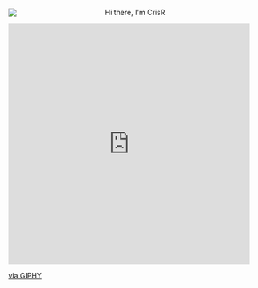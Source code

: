 <div id="header" align="center" style="display: grid; align-items: center; grid-template-columns: 1fr 1fr 1fr; column-gap: 5px;">
  <img src="[https://media.giphy.com/media/M9gbBd9nbDrOTu1Mqx](https://media3.giphy.com/media/v1.Y2lkPTc5MGI3NjExcWpsOHpuYWY3eGZ5eWE5b3E2ZWYzMXhzZDJnMGVxZWdvM3BqMDB5ciZlcD12MV9pbnRlcm5hbF9naWZfYnlfaWQmY3Q9cw/TMMbKhReNwZNak8Wah/giphy.webp)"/>
  <p>Hi there, I'm CrisR</p>
</div>
<iframe src="https://giphy.com/embed/TMMbKhReNwZNak8Wah" width="480" height="480" style="" frameBorder="0" class="giphy-embed" allowFullScreen></iframe><p><a href="https://giphy.com/stickers/MicrosoftCloud-microsoft-cloud-ms-TMMbKhReNwZNak8Wah">via GIPHY</a></p>
<!--
**CrisRaptor/CrisRaptor** is a ✨ _special_ ✨ repository because its `README.md` (this file) appears on your GitHub profile.

Here are some ideas to get you started:

- 🔭 I’m currently working on ...
- 🌱 I’m currently learning ...
- 👯 I’m looking to collaborate on ...
- 🤔 I’m looking for help with ...
- 💬 Ask me about ...
- 📫 How to reach me: ...
- 😄 Pronouns: ...
- ⚡ Fun fact: ...
-->
